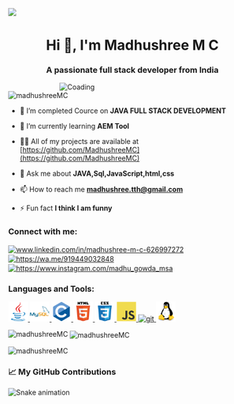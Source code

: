 <img src="https://www.digitaladlectio.com/wp-content/uploads/2020/04/New-PNC-Animated-Banners.gif"/>
<h1 align="center">Hi 👋, I'm Madhushree M C</h1>
<h3 align="center">A passionate full stack developer from India</h3>
<img align="right" alt="Coading" width="400" src="https://media.tenor.com/S59bPkT0pqcAAAAC/programming.gif">
<p align="left"> <img src="https://komarev.com/ghpvc/?username=madhushreeMC&label=Profile%20views&color=0e75b6&style=flat" alt="madhushreeMC" /> </p>

- 🔭 I’m completed Cource on **JAVA FULL STACK DEVELOPMENT**

- 🌱 I’m currently learning **AEM Tool**

- 👨‍💻 All of my projects are available at [https://github.com/MadhushreeMC](https://github.com/MadhushreeMC)

- 💬 Ask me about **JAVA,Sql,JavaScript,html,css**

- 📫 How to reach me **madhushree.tth@gmail.com**

- ⚡ Fun fact **I think I am funny**

<h3 align="left">Connect with me:</h3>
<p align="left">
<a href="https://linkedin.com/in/madhushree-m-c-626997272" target="blank"><img align="center" src="https://raw.githubusercontent.com/rahuldkjain/github-profile-readme-generator/master/src/images/icons/Social/linked-in-alt.svg" alt="www.linkedin.com/in/madhushree-m-c-626997272" height="30" width="40" /></a>
  <a href="https://wa.me/919449032848" target="blank"><img align="center" src="https://github.com/rahuldkjain/github-profile-readme-generator/blob/master/src/images/icons/Social/whatsapp.svg" alt="https://wa.me/919449032848"" height="30" width="40" /></a>
<a href="https://instagram.com/madhu_gowda_msa" target="blank"><img align="center" src="https://raw.githubusercontent.com/rahuldkjain/github-profile-readme-generator/master/src/images/icons/Social/instagram.svg" alt="https://www.instagram.com/madhu_gowda_msa" height="30" width="40" /></a>
</p>

<h3 align="left">Languages and Tools:</h3>
<p align="left"> 
  <a href="https://www.java.com" target="_blank" rel="noreferrer"> <img src="https://raw.githubusercontent.com/devicons/devicon/master/icons/java/java-original.svg" alt="java" width="40" height="40"/> </a> 
  <a href="https://www.mysql.com/" target="_blank" rel="noreferrer"> <img src="https://raw.githubusercontent.com/devicons/devicon/master/icons/mysql/mysql-original-wordmark.svg" alt="mysql" width="40" height="40"/> </a>
  <a href="https://www.cprogramming.com/" target="_blank" rel="noreferrer"> <img src="https://raw.githubusercontent.com/devicons/devicon/master/icons/c/c-original.svg" alt="c" width="40" height="40"/> </a> 
  <a href="https://www.w3.org/html/" target="_blank" rel="noreferrer"> <img src="https://raw.githubusercontent.com/devicons/devicon/master/icons/html5/html5-original-wordmark.svg" alt="html5" width="40" height="40"/> </a>
  <a href="https://www.w3schools.com/css/" target="_blank" rel="noreferrer"> <img src="https://raw.githubusercontent.com/devicons/devicon/master/icons/css3/css3-original-wordmark.svg" alt="css3" width="40" height="40"/> </a>  
  <a href="https://developer.mozilla.org/en-US/docs/Web/JavaScript" target="_blank" rel="noreferrer"> <img src="https://raw.githubusercontent.com/devicons/devicon/master/icons/javascript/javascript-original.svg" alt="javascript" width="40" height="40"/> </a> 
  <a href="https://git-scm.com/" target="_blank" rel="noreferrer"> <img src="https://www.vectorlogo.zone/logos/git-scm/git-scm-icon.svg" alt="git" width="40" height="40"/> </a> 
  <a href="https://www.linux.org/" target="_blank" rel="noreferrer"> <img src="https://raw.githubusercontent.com/devicons/devicon/master/icons/linux/linux-original.svg" alt="linux" width="40" height="40"/> </a>
  </p>

<p><img align="left" src="https://github-readme-stats.vercel.app/api/top-langs?username=madhushreeMC&show_icons=true&locale=en&layout=compact" alt="madhushreeMC" /></p>

<p>&nbsp;<img align="center" src="https://github-readme-stats.vercel.app/api?username=madhushreeMC&show_icons=true&locale=en" alt="madhushreeMC" /></p>

<p><img align="center" src="https://github-readme-streak-stats.herokuapp.com/?user=madhushreeMC&" alt="madhushreeMC" /></p>


### 📈 My GitHub Contributions
![Snake animation](https://github.com/madhushreeMC/madhushreeMC/blob/output/github-contribution-grid-snake.svg)
